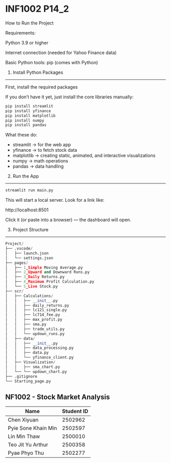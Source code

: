 # INF1002 P14_2

How to Run the Project

Requirements:

Python 3.9 or higher

Internet connection (needed for Yahoo Finance data)

Basic Python tools: pip (comes with Python)

1. Install Python Packages
------------------------------------
First, install the required packages

If you don’t have it yet, just install the core libraries manually:

```python 
pip install streamlit
pip install yfinance
pip install matplotlib
pip install numpy
pip install pandas
```


What these do:
- streamlit → for the web app
- yfinance → to fetch stock data
- matplotlib → creating static, animated, and interactive visualizations
- numpy → math operations
- pandas → data handling


2. Run the App
-------------------------------------
```python
streamlit run main.py
```


This will start a local server.
Look for a link like:

http://localhost:8501

Click it (or paste into a browser) — the dashboard will open. 

3. Project Structure
-------------------------------------
```Python
Project/
├── .vscode/
│   ├── launch.json
│   └── settings.json
├── pages/
│   ├── 1_Simple Moving Average.py
│   ├── 2_Upward and Downward Runs.py      
│   ├── 3_Daily Returns.py    
│   ├── 4_Maximum Profit Calculation.py         
│   └── 5_Live Stock.py     
├── scr/
│   ├── Calculations/
│   │   ├── __init__.py
│   │   ├── daily_returns.py
│   │   ├── lc121_single.py
│   │   ├── lc714_fee.py
│   │   ├── max_profit.py
│   │   ├── sma.py
│   │   ├── trade_utils.py
│   │   └── updown_runs.py
│   ├── data/
│   │   ├── __init__.py
│   │   ├── data_processing.py
│   │   ├── data.py
│   │   └── yfinance_client.py         
│   ├── Visualization/
│   │   ├── sma_chart.py
│   └── └── updown_chart.py
├── .gitignore                     
└── Starting_page.py       
```



## NF1002 - Stock Market Analysis

| **Name**                | **Student ID** |
|--------------------------|----------------|
| Chen Xiyuan             | 2502962        |
| Pyie Sone Khain Min      | 2502597        |
| Lin Min Thaw             | 2500010        |
| Teo Jit Yu Arthur        | 2500358        |
| Pyae Phyo Thu            | 2502277        |


